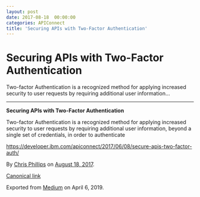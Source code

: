 ```yaml
---
layout: post
date: 2017-08-18  00:00:00
categories: APIConnect
title: 'Securing APIs with Two-Factor Authentication'
---
```


Securing APIs with Two-Factor Authentication 
============================================

 
Two-factor Authentication is a recognized method for applying increased
security to user requests by requiring additional user information...


 
 
 

------------------------------------------------------------------------


 
 
**Securing APIs with Two-Factor Authentication**

Two-factor Authentication is a recognized method for applying increased
security to user requests by requiring additional user information,
beyond a single set of credentials, in order to authenticate

<https://developer.ibm.com/apiconnect/2017/06/08/secure-apis-two-factor-auth/>





By [Chris Phillips](https://medium.com/@cminion) on
[August 18, 2017](https://medium.com/p/7b1943f670eb).

[Canonical
link](https://medium.com/@cminion/securing-apis-with-two-factor-authentication-7b1943f670eb)

Exported from [Medium](https://medium.com) on April 6, 2019.

